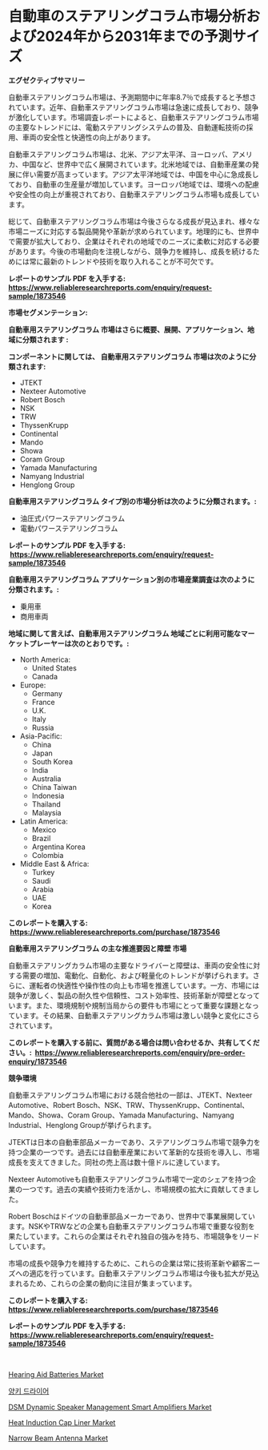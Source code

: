 <p><h1>自動車のステアリングコラム市場分析および2024年から2031年までの予測サイズ</h1></p><p><strong>エグゼクティブサマリー</strong></p>
<p><p>自動車ステアリングコラム市場は、予測期間中に年率8.7％で成長すると予想されています。近年、自動車ステアリングコラム市場は急速に成長しており、競争が激化しています。市場調査レポートによると、自動車ステアリングコラム市場の主要なトレンドには、電動ステアリングシステムの普及、自動運転技術の採用、車両の安全性と快適性の向上があります。</p><p>自動車ステアリングコラム市場は、北米、アジア太平洋、ヨーロッパ、アメリカ、中国など、世界中で広く展開されています。北米地域では、自動車産業の発展に伴い需要が高まっています。アジア太平洋地域では、中国を中心に急成長しており、自動車の生産量が増加しています。ヨーロッパ地域では、環境への配慮や安全性の向上が重視されており、自動車ステアリングコラム市場も成長しています。</p><p>総じて、自動車ステアリングコラム市場は今後さらなる成長が見込まれ、様々な市場ニーズに対応する製品開発や革新が求められています。地理的にも、世界中で需要が拡大しており、企業はそれぞれの地域でのニーズに柔軟に対応する必要があります。今後の市場動向を注視しながら、競争力を維持し、成長を続けるためには常に最新のトレンドや技術を取り入れることが不可欠です。</p></p>
<p><strong>レポートのサンプル PDF を入手する: <a href="https://www.reliableresearchreports.com/enquiry/request-sample/1873546">https://www.reliableresearchreports.com/enquiry/request-sample/1873546</a></strong></p>
<p><strong>市場セグメンテーション:</strong></p>
<p><strong> 自動車用ステアリングコラム 市場はさらに概要、展開、アプリケーション、地域に分類されます :</strong></p>
<p><strong>コンポーネントに関しては、 自動車用ステアリングコラム 市場は次のように分類されます: &nbsp;</strong></p>
<p><ul><li>JTEKT</li><li>Nexteer Automotive</li><li>Robert Bosch</li><li>NSK</li><li>TRW</li><li>ThyssenKrupp</li><li>Continental</li><li>Mando</li><li>Showa</li><li>Coram Group</li><li>Yamada Manufacturing</li><li>Namyang Industrial</li><li>Henglong Group</li></ul></p>
<p><strong> 自動車用ステアリングコラム タイプ別の市場分析は次のように分類されます。:</strong></p>
<p><ul><li>油圧式パワーステアリングコラム</li><li>電動パワーステアリングコラム</li></ul></p>
<p><strong>レポートのサンプル PDF を入手する: &nbsp;<a href="https://www.reliableresearchreports.com/enquiry/request-sample/1873546">https://www.reliableresearchreports.com/enquiry/request-sample/1873546</a></strong></p>
<p><strong> 自動車用ステアリングコラム アプリケーション別の市場産業調査は次のように分類されます。:</strong></p>
<p><ul><li>乗用車</li><li>商用車両</li></ul></p>
<p><strong>地域に関して言えば、自動車用ステアリングコラム 地域ごとに利用可能なマーケットプレーヤーは次のとおりです。:</strong></p>
<p><ul>
    <li>
        North America:
        <ul>
            <li>United States</li>
            <li>Canada</li>
        </ul>
    </li>
    <li>
        Europe:
        <ul>
            <li>Germany</li>
            <li>France</li>
            <li>U.K.</li>
            <li>Italy</li>
            <li>Russia</li>
        </ul>
    </li>
    <li>
        Asia-Pacific:
        <ul>
            <li>China</li>
            <li>Japan</li>
            <li>South Korea</li>
            <li>India</li>
            <li>Australia</li>
            <li>China Taiwan</li>
            <li>Indonesia</li>
            <li>Thailand</li>
            <li>Malaysia</li>
        </ul>
    </li>
    <li>
        Latin America:
        <ul>
            <li>Mexico</li>
            <li>Brazil</li>
            <li>Argentina Korea</li>
            <li>Colombia</li>
        </ul>
    </li>
    <li>
        Middle East & Africa:
        <ul>
            <li>Turkey</li>
            <li>Saudi</li>
            <li>Arabia</li>
            <li>UAE</li>
            <li>Korea</li>
        </ul>
    </li>
    </ul></p>
<p><strong>このレポートを購入する: &nbsp;<a href="https://www.reliableresearchreports.com/purchase/1873546">https://www.reliableresearchreports.com/purchase/1873546</a></strong></p>
<p><strong>自動車用ステアリングコラム の主な推進要因と障壁 市場</strong></p>
<p><p>自動車ステアリングカラム市場の主要なドライバーと障壁は、車両の安全性に対する需要の増加、電動化、自動化、および軽量化のトレンドが挙げられます。さらに、運転者の快適性や操作性の向上も市場を推進しています。一方、市場には競争が激しく、製品の耐久性や信頼性、コスト効率性、技術革新が障壁となっています。また、環境規制や規制当局からの要件も市場にとって重要な課題となっています。その結果、自動車ステアリングカラム市場は激しい競争と変化にさらされています。</p></p>
<p><strong>このレポートを購入する前に、質問がある場合は問い合わせるか、共有してください。:&nbsp; <a href="https://www.reliableresearchreports.com/enquiry/pre-order-enquiry/1873546">https://www.reliableresearchreports.com/enquiry/pre-order-enquiry/1873546</a></strong></p>
<p><strong>競争環境</strong></p>
<p><p>自動車ステアリングコラム市場における競合他社の一部は、JTEKT、Nexteer Automotive、Robert Bosch、NSK、TRW、ThyssenKrupp、Continental、Mando、Showa、Coram Group、Yamada Manufacturing、Namyang Industrial、Henglong Groupが挙げられます。</p><p>JTEKTは日本の自動車部品メーカーであり、ステアリングコラム市場で競争力を持つ企業の一つです。過去には自動車産業において革新的な技術を導入し、市場成長を支えてきました。同社の売上高は数十億ドルに達しています。</p><p>Nexteer Automotiveも自動車ステアリングコラム市場で一定のシェアを持つ企業の一つです。過去の実績や技術力を活かし、市場規模の拡大に貢献してきました。</p><p>Robert Boschはドイツの自動車部品メーカーであり、世界中で事業展開しています。NSKやTRWなどの企業も自動車ステアリングコラム市場で重要な役割を果たしています。これらの企業はそれぞれ独自の強みを持ち、市場競争をリードしています。</p><p>市場の成長や競争力を維持するために、これらの企業は常に技術革新や顧客ニーズへの適応を行っています。自動車ステアリングコラム市場は今後も拡大が見込まれるため、これらの企業の動向に注目が集まっています。</p></p>
<p><strong>このレポートを購入する: &nbsp; <a href="https://www.reliableresearchreports.com/purchase/1873546">https://www.reliableresearchreports.com/purchase/1873546</a></strong></p>
<p><strong>レポートのサンプル PDF を入手する: &nbsp;<a href="https://www.reliableresearchreports.com/enquiry/request-sample/1873546">https://www.reliableresearchreports.com/enquiry/request-sample/1873546</a></strong><strong></strong></p>
<p>&nbsp;</p>
<p><p><a href="https://github.com/RoccoManning/Market-Research-Report-List-4/blob/main/hearing-aid-batteries-market.md">Hearing Aid Batteries Market</a></p><p><a href="https://github.com/vs019sa3m8x/Market-Research-Report-List-1/blob/main/28733192341.md">양키 드라이어</a></p><p><a href="https://issuu.com/reportprime-2/docs/dsm-dynamic-speaker-management-smart-amplifiers-ma">DSM Dynamic Speaker Management Smart Amplifiers Market</a></p><p><a href="https://github.com/gulaimolin/Market-Research-Report-List-3/blob/main/heat-induction-cap-liner-market.md">Heat Induction Cap Liner Market</a></p><p><a href="https://view.publitas.com/reportprime-1/narrow-beam-antenna-market-centers-on-aspects-such-as-market-growth-market-share-market-opportunity-and-projected-forecasts-spanning-from-2024-to-2031/">Narrow Beam Antenna Market</a></p></p>
